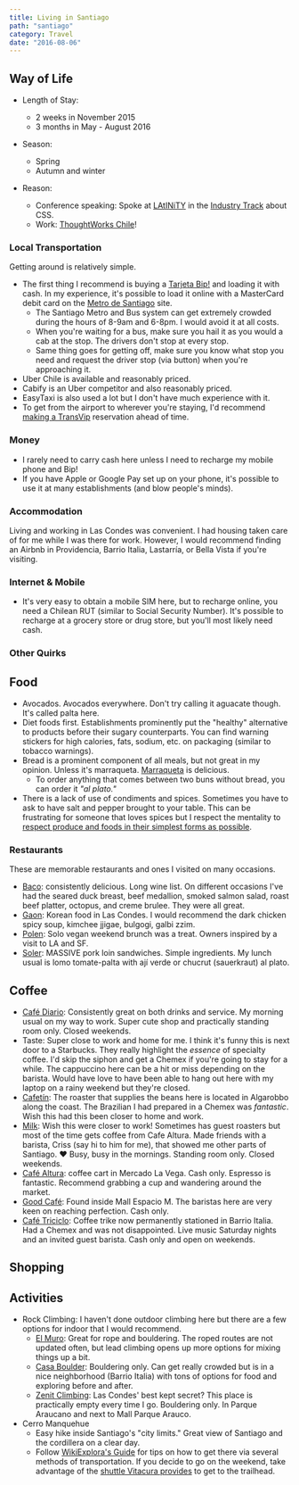 ```yaml
---
title: Living in Santiago
path: "santiago"
category: Travel
date: "2016-08-06"
---
```


## Way of Life

- Length of Stay:

  - 2 weeks in November 2015
  - 3 months in May - August 2016

- Season:

  - Spring
  - Autumn and winter

- Reason:
  - Conference speaking: Spoke at [LAtINiTY](http://www.latinity.info/) in the [Industry Track](http://www.latinity.info/program/#industry-track) about CSS.
  - Work: [ThoughtWorks Chile](https://www.thoughtworks.com/contact-us)!

### Local Transportation

Getting around is relatively simple.

- The first thing I recommend is buying a [Tarjeta Bip!](http://www.tarjetabip.cl/que-es-tarjeta-bip.php) and loading it with cash.
  In my experience, it's possible to load it online with a MasterCard debit card on the [Metro de Santiago](www.metro.cl/guia-viajero/carga-tu-tarjeta-bip) site.
  - The Santiago Metro and Bus system can get extremely crowded during the hours of 8-9am and 6-8pm. I would avoid it at all costs.
  - When you're waiting for a bus, make sure you hail it as you would a cab at the stop. The drivers don't stop at every stop.
  - Same thing goes for getting off, make sure you know what stop you need and request the driver stop (via button) when you're approaching it.
- Uber Chile is available and reasonably priced.
- Cabify is an Uber competitor and also reasonably priced.
- EasyTaxi is also used a lot but I don't have much experience with it.
- To get from the airport to wherever you're staying, I'd recommend [making a TransVip](http://vipclass15.transvip.cl/tarifas.php) reservation ahead of time.

### Money

- I rarely need to carry cash here unless I need to recharge my mobile phone and Bip!
- If you have Apple or Google Pay set up on your phone, it's possible to use it at many establishments (and blow people's minds).

### Accommodation

Living and working in Las Condes was convenient. I had housing taken care of for me while I was there for work.
However, I would recommend finding an Airbnb in Providencia, Barrio Italia, Lastarría, or Bella Vista if you're visiting.

### Internet & Mobile

- It's very easy to obtain a mobile SIM here, but to recharge online, you need a Chilean RUT (similar to Social Security Number).
  It's possible to recharge at a grocery store or drug store, but you'll most likely need cash.

### Other Quirks

## Food

- Avocados. Avocados everywhere. Don't try calling it aguacate though. It's called palta here.
- Diet foods first. Establishments prominently put the "healthy" alternative to products before their sugary counterparts.
  You can find warning stickers for high calories, fats, sodium, etc. on packaging (similar to tobacco warnings).
- Bread is a prominent component of all meals, but not great in my opinion. Unless it's marraqueta. [Marraqueta](http://www.npr.org/sections/thesalt/2016/07/07/484987260/in-chile-marraqueta-is-the-bread-of-life) is delicious.
  - To order anything that comes between two buns without bread, you can order it _"al plato."_
- There is a lack of use of condiments and spices. Sometimes you have to ask to have salt and pepper brought to your table.
  This can be frustrating for someone that loves spices but I respect the mentality to
  <a href="https://getpocket.com/a/read/1318626246">respect produce and foods in their simplest forms as possible</a>.

### Restaurants

These are memorable restaurants and ones I visited on many occasions.

- [Baco](https://foursquare.com/v/baco/4b66d99ef964a520532d2be3): consistently delicious. Long wine list. On different occasions I've had the seared duck breast,
  beef medallion, smoked salmon salad, roast beef platter, octopus, and creme brulee. They were all great.
- [Gaon](https://foursquare.com/v/gaon/4b7f1472f964a520fa1430e3): Korean food in Las Condes. I would recommend the dark chicken spicy soup, kimchee jjigae, bulgogi, galbi zzim.
- [Polen](https://foursquare.com/v/polen-jugos-y-sopas/574f2741498e6d977ed5a1ff): Solo vegan weekend brunch was a treat. Owners inspired by a visit to LA and SF.
- [Soler](https://foursquare.com/v/soler-curic%C3%B3/546fe71b498e94529d2eedc7): MASSIVE pork loin sandwiches. Simple ingredients. My lunch usual is lomo tomate-palta with ají verde or chucrut (sauerkraut) al plato.

## Coffee

- [Café Diario](https://foursquare.com/v/caf%C3%A9-diario/53f34a50498efa18a806cc6a): Consistently great on both drinks and service. My morning usual on my way to work. Super cute shop and practically standing room only. Closed weekends.
- Taste: Super close to work and home for me. I think it's funny this is next door to a Starbucks. They really highlight the _essence_ of specialty coffee.
  I'd skip the siphon and get a Chemex if you're going to stay for a while. The cappuccino here can be a hit or miss depending on the barista. Would have love to have been able to hang out here with my laptop on a rainy weekend but they're closed.
- [Cafetín](https://foursquare.com/v/cafet%C3%ADn/56b8f7a6498e9132fca6ff2d): The roaster that supplies the beans here is located in Algarobbo along the coast. The Brazilian I had prepared in a Chemex was _fantastic_. Wish this had this been closer to home and work.
- [Milk](https://foursquare.com/v/milk/550869c1498e38ca7ea7902c): Wish this were closer to work! Sometimes has guest roasters but most of the time gets coffee from Cafe Altura. Made friends with a barista, Criss (say hi to him for me), that showed me other parts of Santiago. :heart: Busy, busy in the mornings. Standing room only. Closed weekends.
- [Café Altura](https://foursquare.com/v/caf%C3%A9-altura/54158743498e196e2fe08deb): coffee cart in Mercado La Vega. Cash only. Espresso is fantastic. Recommend grabbing a cup and wandering around the market.
- [Good Café](https://foursquare.com/v/good-caf%C3%A9/56390036cd10f9db716d6aee): Found inside Mall Espacio M. The baristas here are very keen on reaching perfection. Cash only.
- [Café Triciclo](https://foursquare.com/v/caf%C3%A9-triciclo/52debeff498ed47162b409bf): Coffee trike now permanently stationed in Barrio Italia. Had a Chemex and was not disappointed. Live music Saturday nights and an invited guest barista. Cash only and open on weekends.

## Shopping

## Activities

- Rock Climbing: I haven't done outdoor climbing here but there are a few options for indoor that I would recommend.
  - [El Muro](http://www.gimnasioelmuro.cl/): Great for rope and bouldering. The roped routes are not updated often, but lead climbing opens up more options for mixing things up a bit.
  - [Casa Boulder](http://www.casaboulder.cl/): Bouldering only. Can get really crowded but is in a nice neighborhood (Barrio Italia) with tons of options for food and exploring before and after.
  - [Zenit Climbing](http://zenitclimbing.cl/): Las Condes' best kept secret? This place is practically empty every time I go. Bouldering only. In Parque Araucano and next to Mall Parque Arauco.
- Cerro Manquehue
  - Easy hike inside Santiago's "city limits." Great view of Santiago and the cordillera on a clear day.
  - Follow [WikiExplora's Guide](http://www.wikiexplora.com/index.php/Cerro_Manquehue) for tips on how to get there via several methods of transportation. If you decide to go on the weekend, take advantage of the [shuttle Vitacura provides](https://foursquare.com/v/rotonda-lo-curro/4c9a04d1db10b60c7dd18e6d?tipId=577b0295498ed8a0a7b5fbc9) to get to the trailhead.
